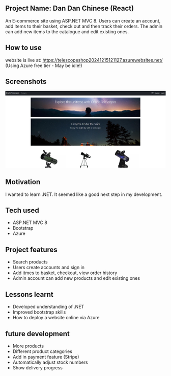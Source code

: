 ## Project Name: Dan Dan Chinese (React)  

An E-commerce site using ASP.NET MVC 8. Users can create an account, add items to their basket, check out and then track their orders. The admin can add new items to the catalogue and edit existing ones.

## How to use

website is live at: https://telescopeshop20241215121127.azurewebsites.net/ (Using Azure free tier - May be idle!)

## Screenshots
![Oracle telecopes](https://github.com/RN255/TelescopeShop/blob/master/wwwroot/images/oracleTelescopSs.jpg)

## Motivation

I wanted to learn .NET. It seemed like a good next step in my development.

## Tech used
- ASP.NET MVC 8
- Bootstrap
- Azure

## Project features
- Search products
- Users create accounts and sign in
- Add itmes to basket, checkout, view order history
- Admin account can add new products and edit existing ones

## Lessons learnt
- Developed understanding of .NET
- Improved bootstrap skills
- How to deploy a website online via Azure

## future development
- More products
- Different product categories
- Add in payment feature (Stripe)
- Automatically adjust stock numbers
- Show delivery progress
